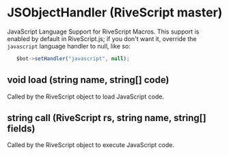 # JSObjectHandler (RiveScript master)

JavaScript Language Support for RiveScript Macros. This support is enabled by
default in RiveScript.js; if you don't want it, override the `javascript`
language handler to null, like so:

```javascript
   $bot->setHandler("javascript", null);
```

## void load (string name, string[] code)

Called by the RiveScript object to load JavaScript code.

## string call (RiveScript rs, string name, string[] fields)

Called by the RiveScript object to execute JavaScript code.